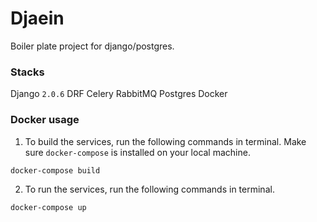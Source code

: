 # Djaein

Boiler plate project for django/postgres.

### Stacks
Django `2.0.6`
DRF
Celery
RabbitMQ
Postgres
Docker


### Docker usage

1. To build the services, run the following commands in terminal. Make sure `docker-compose` is installed on your local machine.

```bash
docker-compose build
```

2. To run the services, run the following commands in terminal.

```bash
docker-compose up
```

